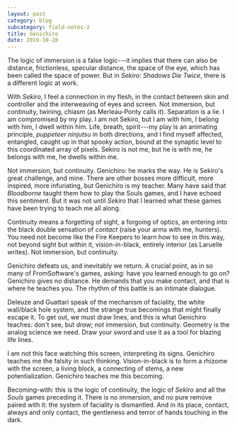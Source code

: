 ```yaml
---
layout: post
category: blog
subcategory: field-notes-2
title: Genichiro
date: 2019-10-28
---
```


The logic of immersion is a false logic---it implies that there can also be distance, frictionless, specular distance, the space of the eye, which has been called the space of power. But in *Sekiro: Shadows Die Twice*, there is a different logic at work.

With *Sekiro*, I feel a connection in my flesh, in the contact between skin and controller and the interweaving of eyes and screen. Not immersion, but continuity, twining, chiasm (as Merleau-Ponty calls it). Separation is a lie. I am compromised by my play. I am not Sekiro, but I am with him, I belong with him, I dwell within him. Life, breath, spirit---my play is an animating principle, *puppeteer ninjutsu* in both directions, and I find myself affected, entangled, caught up in that spooky action, bound at the synaptic level to this coordinated array of pixels. Sekiro is not me, but he is with me, he belongs with me, he dwells within me.

Not immersion, but continuity. Genichiro: he marks the way. He is Sekiro's great challenge, and mine. There are other bosses more difficult, more inspired, more infuriating, but Genichiro is my teacher. Many have said that *Bloodborne* taught them how to play the Souls games, and I have echoed this sentiment. But it was not until *Sekiro* that I learned what these games have been trying to teach me all along.

Continuity means a forgetting of sight, a forgoing of optics, an entering into the black double sensation of *contact* (raise your arms with me, hunters). You need not become like the Fire Keepers to learn how to see in this way, not beyond sight but within it, vision-in-black, entirely interior (as Laruelle writes). Not immersion, but continuity.

Genichiro defeats us, and inevitably we return. A crucial point, as in so many of FromSoftware's games, asking: have you learned enough to go on? Genichiro gives no distance. He demands that you make contact, and that is where he teaches you. The rhythm of this battle is an intimate dialogue.

Deleuze and Guattari speak of the mechanism of faciality, the white wall/black hole system, and the strange true becomings that might finally escape it. To get out, we must draw lines, and this is what Genichiro teaches: don't see, but *draw*; not immersion, but continuity. Geometry is the analog science we need. Draw your sword and use it as a tool for blazing life lines.

I am not this face watching this screen, interpreting its signs. Genichiro teaches me the falsity in such thinking. Vision-in-black is to form a rhizome with the screen, a living block, a connecting of stems, a new potentialization. Genichiro teaches me this becoming.

Becoming-with: this is the logic of continuity, the logic of *Sekiro* and all the *Souls* games preceding it. There is no immersion, and no pure remove paired with it: the system of faciality is dismantled. And in its place, contact, always and only contact, the gentleness and terror of hands touching in the dark.
